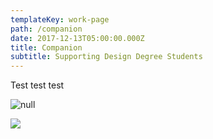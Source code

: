 ```yaml
---
templateKey: work-page
path: /companion
date: 2017-12-13T05:00:00.000Z
title: Companion
subtitle: Supporting Design Degree Students
---
```

Test test test

<!-- \\\\\\\\[Case Study](./casestudy.pdf) -->


![null](/img/compainion_thumbnail.pngj)

![](/images/compainion_thumbnail.png)

